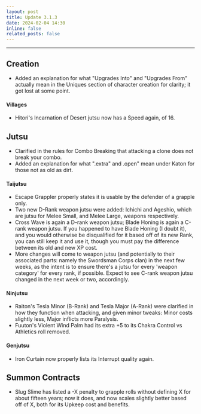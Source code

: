 ```yaml
---
layout: post
title: Update 3.1.3
date: 2024-02-04 14:30
inline: false
related_posts: false
---
```


***
## Creation
 - Added an explanation for what "Upgrades Into" and "Upgrades From" actually mean in the Uniques section of character creation for clarity; it got lost at some point.

#### Villages
 - Hitori's Incarnation of Desert jutsu now has a Speed again, of 16.


## Jutsu
 - Clarified in the rules for Combo Breaking that attacking a clone does not break your combo.
 - Added an explanation for what ".extra" and .open" mean under Katon for those not as old as dirt.

#### Taijutsu
 - Escape Grappler properly states it is usable by the defender of a grapple only.
 - Two new D-Rank weapon jutsu were added: Ichichi and Ageshio, which are jutsu for Melee Small, and Melee Large, weapons respectively.
 - Cross Wave is again a D-rank weapon jutsu; Blade Honing is again a C-rank weapon jutsu. If you happened to have Blade Honing (I doubt it), and you would otherwise be disqualified for it based off of its new Rank, you can still keep it and use it, though you must pay the difference between its old and new XP cost.
 - More changes will come to weapon jutsu (and potentially to their associated parts: namely the Swordsman Corps clan) in the next few weeks, as the intent is to ensure there's a jutsu for every 'weapon category' for every rank, if possible. Expect to see C-rank weapon jutsu changed in the next week or two, accordingly.

#### Ninjutsu 
 - Raiton's Tesla Minor (B-Rank) and Tesla Major (A-Rank) were clarified in how they function when attacking, and given minor tweaks: Minor costs slightly less, Major inflicts more Paralysis.
 - Fuuton's Violent Wind Palm had its extra +5 to its Chakra Control vs Athletics roll removed.

#### Genjutsu
 - Iron Curtain now properly lists its Interrupt quality again.

## Summon Contracts
 - Slug Slime has listed a -X penalty to grapple rolls without defining X for about fifteen years; now it does, and now scales slightly better based off of X, both for its Upkeep cost and benefits.